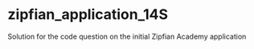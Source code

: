 zipfian_application_14S
=======================

Solution for the code question on the initial Zipfian Academy application
